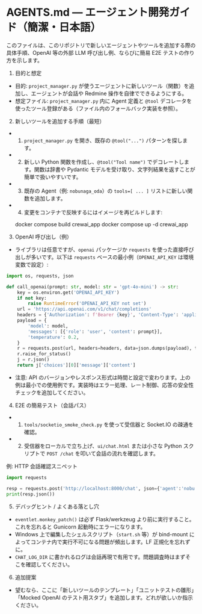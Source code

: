 # AGENTS.md — エージェント開発ガイド（簡潔・日本語）

このファイルは、このリポジトリで新しいエージェントやツールを追加する際の具体手順、OpenAI 等の外部 LLM 呼び出し例、ならびに簡易 E2E テストの作り方を示します。

1) 目的と想定
- 目的: `project_manager.py` が使うエージェントに新しいツール（関数）を追加し、エージェントが会話や Redmine 操作を自律でできるようにする。
- 想定ファイル: `project_manager.py` 内に Agent 定義と `@tool` デコレータを使ったツール登録がある（ファイル内のフォールバック実装を参照）。

2) 新しいツールを追加する手順（最短）
- 1. `project_manager.py` を開き、既存の `@tool("...")` パターンを探します。
- 2. 新しい Python 関数を作成し、`@tool("Tool name")` でデコレートします。関数は辞書や Pydantic モデルを受け取り、文字列結果を返すことが簡単で扱いやすいです。
- 3. 既存の Agent（例: `nobunaga_oda`）の `tools=[ ... ]` リストに新しい関数を追加します。
- 4. 変更をコンテナで反映するにはイメージを再ビルドします:

  docker compose build crewai_app
  docker compose up -d crewai_app

3) OpenAI 呼び出し（例）
- ライブラリは任意ですが、`openai` パッケージか `requests` を使った直接呼び出しが多いです。以下は `requests` ベースの最小例（`OPENAI_API_KEY` は環境変数で設定）:

```python
import os, requests, json

def call_openai(prompt: str, model: str = 'gpt-4o-mini') -> str:
    key = os.environ.get('OPENAI_API_KEY')
    if not key:
        raise RuntimeError('OPENAI_API_KEY not set')
    url = 'https://api.openai.com/v1/chat/completions'
    headers = {'Authorization': f'Bearer {key}', 'Content-Type': 'application/json'}
    payload = {
        'model': model,
        'messages': [{'role': 'user', 'content': prompt}],
        'temperature': 0.2,
    }
    r = requests.post(url, headers=headers, data=json.dumps(payload), timeout=30)
    r.raise_for_status()
    j = r.json()
    return j['choices'][0]['message']['content']
```

- 注意: API のバージョンやレスポンス形式は時間と設定で変わります。上の例は最小での使用例です。実装時はエラー処理、レート制御、応答の安全性チェックを追加してください。

4) E2E の簡易テスト（会話パス）
- 1. `tools/socketio_smoke_check.py` を使って受信器と Socket.IO の疎通を確認。
- 2. 受信器をローカルで立ち上げ、`ui/chat.html` または小さな Python スクリプトで `POST /chat` を叩いて会話の流れを確認します。

例: HTTP 会話確認スニペット

```python
import requests

resp = requests.post('http://localhost:8000/chat', json={'agent':'nobu', 'text':'こんにちは'})
print(resp.json())
```

5) デバッグヒント / よくある落とし穴
- `eventlet.monkey_patch()` は必ず Flask/werkzeug より前に実行すること。これを忘れると Gunicorn 起動時にエラーになります。
- Windows 上で編集したシェルスクリプト（`start.sh` 等）が bind-mount によってコンテナ内で実行不可になる問題が頻出します。LF 正規化を忘れずに。
- `CHAT_LOG_DIR` に書かれるログは会話再現で有用です。問題調査時はまずそこを確認してください。

6) 追加提案
- 望むなら、ここに「新しいツールのテンプレート」「ユニットテストの雛形」「Mocked OpenAI のテスト用スタブ」を追加します。どれが欲しいか指示ください。
